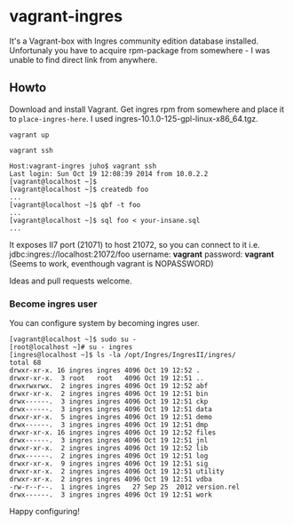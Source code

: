 vagrant-ingres
==============

It's a Vagrant-box with Ingres community edition database installed. Unfortunaly you have to acquire rpm-package from somewhere - I was unable to find direct link from anywhere.

## Howto ##

Download and install Vagrant. Get ingres rpm from somewhere and place it to `place-ingres-here`. I used ingres-10.1.0-125-gpl-linux-x86_64.tgz.

```
vagrant up
```

```
vagrant ssh
```

```
Host:vagrant-ingres juho$ vagrant ssh
Last login: Sun Oct 19 12:08:39 2014 from 10.0.2.2
[vagrant@localhost ~]$ 
[vagrant@localhost ~]$ createdb foo
...
[vagrant@localhost ~]$ qbf -t foo
...
[vagrant@localhost ~]$ sql foo < your-insane.sql
...
```

It exposes II7 port (21071) to host 21072, so you can connect to it i.e. jdbc:ingres://localhost:21072/foo username: **vagrant** password: **vagrant** (Seems to work, eventhough vagrant is NOPASSWORD)

Ideas and pull requests welcome.

### Become ingres user ###

You can configure system by becoming ingres user.

```
[vagrant@localhost ~]$ sudo su -
[root@localhost ~]# su - ingres
[ingres@localhost ~]$ ls -la /opt/Ingres/IngresII/ingres/
total 68
drwxr-xr-x. 16 ingres ingres 4096 Oct 19 12:52 .
drwxr-xr-x.  3 root   root   4096 Oct 19 12:51 ..
drwxrwxrwx.  2 ingres ingres 4096 Oct 19 12:52 abf
drwxr-xr-x.  2 ingres ingres 4096 Oct 19 12:51 bin
drwx------.  3 ingres ingres 4096 Oct 19 12:51 ckp
drwx------.  3 ingres ingres 4096 Oct 19 12:51 data
drwxr-xr-x.  5 ingres ingres 4096 Oct 19 12:51 demo
drwx------.  3 ingres ingres 4096 Oct 19 12:51 dmp
drwxr-xr-x. 16 ingres ingres 4096 Oct 19 12:52 files
drwx------.  3 ingres ingres 4096 Oct 19 12:51 jnl
drwxr-xr-x.  2 ingres ingres 4096 Oct 19 12:52 lib
drwx------.  2 ingres ingres 4096 Oct 19 12:51 log
drwxr-xr-x.  9 ingres ingres 4096 Oct 19 12:51 sig
drwxr-xr-x.  2 ingres ingres 4096 Oct 19 12:51 utility
drwxr-xr-x.  2 ingres ingres 4096 Oct 19 12:51 vdba
-rw-r--r--.  1 ingres ingres   27 Sep 25  2012 version.rel
drwx------.  3 ingres ingres 4096 Oct 19 12:51 work
```

Happy configuring!
